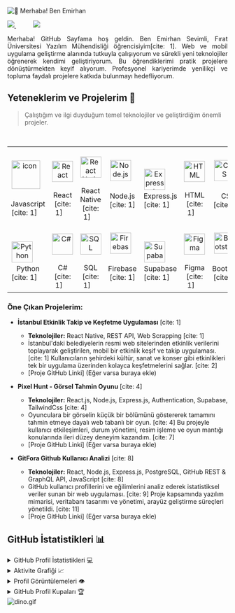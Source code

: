 <img src="![image](https://github.com/user-attachments/assets/5ba1d95a-71bb-4ee0-ad97-6bd73742391f)
" alt="👋 Merhaba! Ben Emirhan" title="👋 Merhaba! Ben Emirhan"/>
<div align="justify">


<a href="https://www.linkedin.com/in/senin-linkedin-profilin/">  <img src="https://img.shields.io/badge/Linkedin-%231DA1F2.svg?style=for-the-badge&logo=Linkedin&logoColor=white">
</a>
         
<a href="https://github.com/Satelliteg"> <img src="https://img.shields.io/badge/GitHub-100000?style=for-the-badge&logo=github&logoColor=white">
</a>
</div>
<p></p>
<p align="justify">
Merhaba! GitHub Sayfama hoş geldin. Ben Emirhan Sevimli, Fırat Üniversitesi Yazılım Mühendisliği öğrencisiyim[cite: 1]. Web ve mobil uygulama geliştirme alanında tutkuyla çalışıyorum ve sürekli yeni teknolojiler öğrenerek kendimi geliştiriyorum. Bu öğrendiklerimi pratik projelere dönüştürmekten keyif alıyorum. Profesyonel kariyerimde yenilikçi ve topluma faydalı projelere katkıda bulunmayı hedefliyorum.
</p>

## Yeteneklerim ve Projelerim 🚀

> Çalıştığım ve ilgi duyduğum temel teknolojiler ve geliştirdiğim önemli projeler.

<table>
  <tr>
    <td align="center" width="96">
        <img src="https://techstack-generator.vercel.app/js-icon.svg" alt="icon" width="65" height="65" />
      <br>Javascript [cite: 1]
    </td>
    <td align="center" width="96">
        <img src="https://skillicons.dev/icons?i=react" width="48" height="48" alt="React" />
      <br>React [cite: 1]
    </td>
    <td align="center" width="96">
        <img src="https://skillicons.dev/icons?i=reactnative" width="48" height="48" alt="React Native" />
      <br>React Native [cite: 1]
    </td>
    <td align="center" width="96">
        <img src="https://skillicons.dev/icons?i=nodejs" width="48" height="48" alt="Node.js" />
      <br>Node.js [cite: 1]
    </td>
       <td align="center" width="96">
        <img src="https://skillicons.dev/icons?i=express" width="48" height="48" alt="Express.js" />
      <br>Express.js [cite: 1]
    </td>
       <td align="center" width="96">
        <img src="https://skillicons.dev/icons?i=html" width="48" height="48" alt="HTML" />
      <br>HTML [cite: 1]
    </td>
          <td align="center" width="96">
        <img src="https://skillicons.dev/icons?i=css" width="48" height="48" alt="CSS" />
      <br>CSS [cite: 1]
    </td>
          <td align="center" width="96">
        <img src="https://skillicons.dev/icons?i=postgres" width="48" height="48" alt="PostgreSQL" />
      <br>PostgreSQL [cite: 1]
    </td>
    <td align="center" width="96">
        <img src="https://skillicons.dev/icons?i=mongodb" width="48" height="48" alt="MongoDB" />
      <br>MongoDB [cite: 1]
    </td>
  </tr>
  <tr>
    <td align="center" width="96">
        <img src="https://skillicons.dev/icons?i=python" width="48" height="48" alt="Python" />
      <br>Python [cite: 1]
    </td>
    <td align="center"  width="96">
        <img src="https://skillicons.dev/icons?i=cs" width="48" height="48" alt="C#" />
      <br>C# [cite: 1]
    </td>
    <td align="center"  width="96">
        <img src="https://skillicons.dev/icons?i=sql" width="48" height="48" alt="SQL" />
      <br>SQL [cite: 1]
    </td>
    <td align="center" width="96">
        <img src="https://skillicons.dev/icons?i=firebase" width="48" height="48" alt="Firebase" />
      <br>Firebase [cite: 1]
    </td>
    <td align="center"  width="96">
        <img src="https://skillicons.dev/icons?i=supabase" width="48" height="48" alt="Supabase" />
      <br>Supabase [cite: 1]
    </td>
    <td align="center" width="96">
        <img src="https://skillicons.dev/icons?i=figma" width="48" height="48" alt="Figma" />
      <br>Figma [cite: 1]
    </td>
        <td align="center" width="96">
        <img src="https://skillicons.dev/icons?i=bootstrap" width="48" height="48" alt="Bootstrap" />
      <br>Bootstrap [cite: 1]
    </td>
        <td align="center" width="96">
        <img src="https://skillicons.dev/icons?i=tailwind" width="48" height="48" alt="TailwindCSS" />
      <br>TailwindCSS [cite: 1]
    </td>
            <td align="center" width="96">
        <img src="https://skillicons.dev/icons?i=git" width="48" height="48" alt="Git" />
      <br>Git [cite: 1]
    </td>
  </tr>
</table>

### Öne Çıkan Projelerim:

* **İstanbul Etkinlik Takip ve Keşfetme Uygulaması** [cite: 1]
    * **Teknolojiler:** React Native, REST API, Web Scrapping [cite: 1]
    * İstanbul'daki belediyelerin resmi web sitelerinden etkinlik verilerini toplayarak geliştirilen, mobil bir etkinlik keşif ve takip uygulaması. [cite: 1] Kullanıcıların şehirdeki kültür, sanat ve konser gibi etkinlikleri tek bir uygulama üzerinden kolayca keşfetmelerini sağlar. [cite: 2]
    * [Proje GitHub Linki] (Eğer varsa buraya ekle)

* **Pixel Hunt - Görsel Tahmin Oyunu** [cite: 4]
    * **Teknolojiler:** React.js, Node.js, Express.js, Authentication, Supabase, TailwindCss [cite: 4]
    * Oyunculara bir görselin küçük bir bölümünü göstererek tamamını tahmin etmeye dayalı web tabanlı bir oyun. [cite: 4] Bu projeyle kullanıcı etkileşimleri, durum yönetimi, resim işleme ve oyun mantığı konularında ileri düzey deneyim kazandım. [cite: 7]
    * [Proje GitHub Linki] (Eğer varsa buraya ekle)

* **GitFora Github Kullanıcı Analizi** [cite: 8]
    * **Teknolojiler:** React, Node.js, Express.js, PostgreSQL, GitHub REST & GraphQL API, JavaScript [cite: 8]
    * GitHub kullanıcı profillerini ve eğilimlerini analiz ederek istatistiksel veriler sunan bir web uygulaması. [cite: 9] Proje kapsamında yazılım mimarisi, veritabanı tasarımı ve yönetimi, arayüz geliştirme süreçleri yönetildi. [cite: 11]
    * [Proje GitHub Linki] (Eğer varsa buraya ekle)

## GitHub İstatistikleri 📊

<details>
  <summary>GitHub Profil İstatistikleri 💻</summary>
  <br/>
    <a href="https://github.com/anuraghazra/github-readme-stats"><img alt="Emirhan'ın Github İstatistikleri" src="https://github-readme-stats.vercel.app/api/?username=Satelliteg&show_icons=true&count_private=true&theme=default&hide_border=true&bg_color=fff&title_color=00E676&icon_color=00E676" height="192px"/></a>
  <a href="https://github.com/anuraghazra/github-readme-stats"><img alt="Emirhan'ın En Çok Kullanılan Dilleri" src="https://github-readme-stats.vercel.app/api/top-langs/?username=Satelliteg&langs_count=8&layout=compact&theme=default&hide_border=true&bg_color=fff&title_color=000&icon_color=000&hide=Jupyter%20Notebook" height="192px"/></a>
  <br/>
</details>

<details>
  <summary>Aktivite Grafiği 📈</summary>
  <br/>

[![Emirhan'ın github aktivite grafiği](https://github-readme-activity-graph.vercel.app/graph?username=Satelliteg&bg_color=ffffff&color=000000&line=04e61b&point=403d3d&area=true&hide_border=true)](https://github.com/ashutosh00710/github-readme-activity-graph)

</details>

<details>
  <summary>Profil Görüntülemeleri 👁️</summary>
  <br/>
  <img src="https://komarev.com/ghpvc/?username=Satelliteg&label=PROFILE+VIEWS&style=for-the-badge&color=brightgreen">

</details>

<details>
  <summary>GitHub Profil Kupaları 🏆</summary>
  <br/>
[![trophy](https://github-profile-trophy.vercel.app/?username=Satelliteg&row=1&margin-w=40)](https://github.com/ryo-ma/github-profile-trophy)
</details>

<img data-target="animated-image.replacedImage" alt="dino.gif" class="AnimatedImagePlayer-animatedImage" src="https://github.com/saadeghi/saadeghi/raw/master/dino.gif" style="display: block; opacity: 1;">
